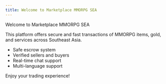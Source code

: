 ```yaml
---
title: Welcome to Marketplace MMORPG SEA
---
```


Welcome to Marketplace MMORPG SEA

This platform offers secure and fast transactions of MMORPG items, gold, and services across Southeast Asia.

- Safe escrow system
- Verified sellers and buyers
- Real-time chat support
- Multi-language support

Enjoy your trading experience!
